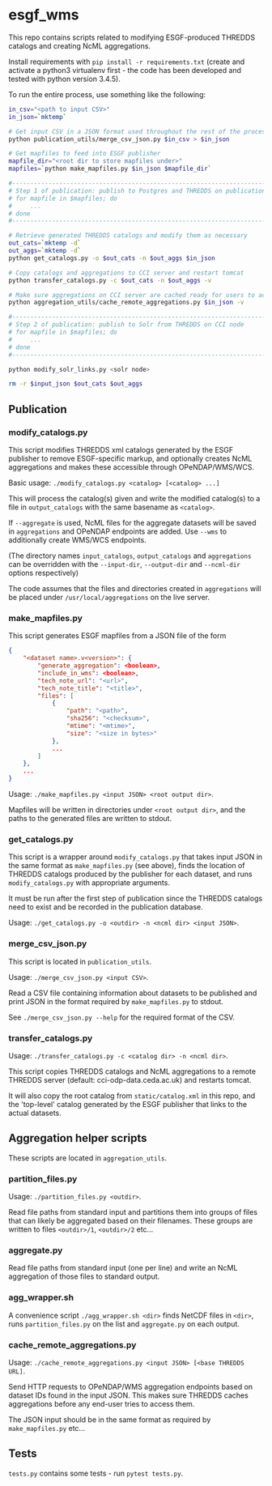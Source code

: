 # esgf_wms

This repo contains scripts related to modifying ESGF-produced THREDDS catalogs
and creating NcML aggregations.

Install requirements with `pip install -r requirements.txt` (create and
activate a python3 virtualenv first - the code has been developed and tested
with python version 3.4.5).

To run the entire process, use something like the following:
```bash
in_csv="<path to input CSV>"
in_json=`mktemp`

# Get input CSV in a JSON format used throughout the rest of the process
python publication_utils/merge_csv_json.py $in_csv > $in_json

# Get mapfiles to feed into ESGF publisher
mapfile_dir="<root dir to store mapfiles under>"
mapfiles=`python make_mapfiles.py $in_json $mapfile_dir`

#-----------------------------------------------------------------------------#
# Step 1 of publication: publish to Postgres and THREDDS on publication machine
# for mapfile in $mapfiles; do
#     ...
# done
#-----------------------------------------------------------------------------#

# Retrieve generated THREDDS catalogs and modify them as necessary
out_cats=`mktemp -d`
out_aggs=`mktemp -d`
python get_catalogs.py -o $out_cats -n $out_aggs $in_json

# Copy catalogs and aggregations to CCI server and restart tomcat
python transfer_catalogs.py -c $out_cats -n $out_aggs -v

# Make sure aggregations on CCI server are cached ready for users to access
python aggregation_utils/cache_remote_aggregations.py $in_json -v

#-----------------------------------------------------------------------------#
# Step 2 of publication: publish to Solr from THREDDS on CCI node
# for mapfile in $mapfiles; do
#     ...
# done
#-----------------------------------------------------------------------------#

python modify_solr_links.py <solr node>

rm -r $input_json $out_cats $out_aggs
```

## Publication

### modify_catalogs.py

This script modifies THREDDS xml catalogs generated by the ESGF publisher to
remove ESGF-specific markup, and optionally creates NcML aggregations and makes
these accessible through OPeNDAP/WMS/WCS.

Basic usage: `./modify_catalogs.py <catalog> [<catalog> ...]`

This will process the catalog(s) given and write the modified catalog(s) to a
file in `output_catalogs` with the same basename as `<catalog>`.

If `--aggregate` is used, NcML files for the aggregate datasets will be saved
in `aggregations` and OPeNDAP endpoints are added. Use `--wms` to additionally
create WMS/WCS endpoints.

(The directory names `input_catalogs`, `output_catalogs` and `aggregations` can
be overridden with the `--input-dir`, `--output-dir` and `--ncml-dir` options
respectively)

The code assumes that the files and directories created in `aggregations` will
be placed under `/usr/local/aggregations` on the live server.

### make_mapfiles.py

This script generates ESGF mapfiles from a JSON file of the form

```json
{
    "<dataset name>.v<version>": {
        "generate_aggregation": <boolean>,
        "include_in_wms": <boolean>,
        "tech_note_url": "<url>",
        "tech_note_title": "<title>",
        "files": [
            {
                "path": "<path>",
                "sha256": "<checksum>",
                "mtime": "<mtime>",
                "size": "<size in bytes>"
            },
            ...
        ]
    },
    ...
}
```

Usage: `./make_mapfiles.py <input JSON> <root output dir>`.

Mapfiles will be written in directories under `<root output dir>`, and the
paths to the generated files are written to stdout.

### get_catalogs.py

This script is a wrapper around `modify_catalogs.py` that takes input JSON in
the same format as `make_mapfiles.py` (see above), finds the location of
THREDDS catalogs produced by the publisher for each dataset, and runs
`modify_catalogs.py` with appropriate arguments.

It must be run after the first step of publication since the THREDDS catalogs
need to exist and be recorded in the publication database.

Usage: `./get_catalogs.py -o <outdir> -n <ncml dir> <input JSON>`.

### merge_csv_json.py

This script is located in `publication_utils`.

Usage:  `./merge_csv_json.py <input CSV>`.

Read a CSV file containing information about datasets to be published and
print JSON in the format required by `make_mapfiles.py` to stdout.

See `./merge_csv_json.py --help` for the required format of the CSV.

### transfer_catalogs.py

Usage: `./transfer_catalogs.py -c <catalog dir> -n <ncml dir>`.

This script copies THREDDS catalogs and NcML aggregations to a remote THREDDS
server (default: cci-odp-data.ceda.ac.uk) and restarts tomcat.

It will also copy the root catalog from `static/catalog.xml` in this repo, and
the 'top-level' catalog generated by the ESGF publisher that links to the
actual datasets.

## Aggregation helper scripts

These scripts are located in `aggregation_utils`.

### partition_files.py

Usage: `./partition_files.py <outdir>`.

Read file paths from standard input and partitions them into groups of files that can likely be
aggregated based on their filenames. These groups are written to files `<outdir>/1`, `<outdir>/2`
etc...

### aggregate.py

Read file paths from standard input (one per line) and write an NcML aggregation of those files to
standard output.

### agg_wrapper.sh

A convenience script `./agg_wrapper.sh <dir>` finds NetCDF files in `<dir>`, runs
`partition_files.py` on the list and `aggregate.py` on each output.

### cache_remote_aggregations.py

Usage: `./cache_remote_aggregations.py <input JSON> [<base THREDDS URL]`.

Send HTTP requests to OPeNDAP/WMS aggregation endpoints based on dataset IDs
found in the input JSON. This makes sure THREDDS caches aggregations before any
end-user tries to access them.

The JSON input should be in the same format as required by `make_mapfiles.py`
etc...

## Tests

`tests.py` contains some tests - run `pytest tests.py`.
